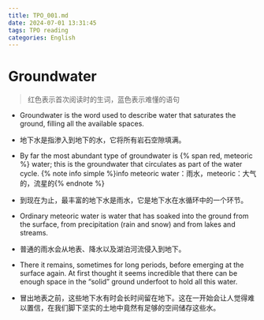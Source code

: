 ```yaml
---
title: TPO_001.md
date: 2024-07-01 13:31:45
tags: TPO reading
categories: English
---
```


# Groundwater

> 红色表示首次阅读时的生词，蓝色表示难懂的语句

- Groundwater is the word used to describe water that saturates the ground, filling all the available spaces. 
- 地下水是指渗入到地下的水，它将所有岩石空隙填满。


- By far the most abundant type of groundwater is {% span red, meteoric %} water; this is the groundwater that circulates as part of the water cycle. 
{% note info simple %}info meteoric water：雨水，meteoric：大气的，流星的{% endnote %}
- 到现在为止，最丰富的地下水是雨水，它是地下水在水循环中的一个环节。


- Ordinary meteoric water is water that has soaked into the ground from the surface, from precipitation (rain and snow) and from lakes and streams. 
- 普通的雨水会从地表、降水以及湖泊河流侵入到地下。


- There it remains, sometimes for long periods, before emerging at the surface again. At first thought it seems incredible that there can be enough space in the “solid” ground underfoot to hold all this water.
- 冒出地表之前，这些地下水有时会长时间留在地下。这在一开始会让人觉得难以置信，在我们脚下坚实的土地中竟然有足够的空间储存这些水。 
